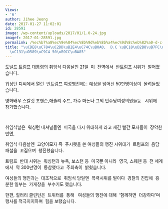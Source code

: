 ```yaml
---
Views:
- '6'
author: Jihee Jeong
date: 2017-01-27 11:02:01
id: 28591
image: /wp-content/uploads/2017/01/1.0-24.jpg
imagef: 2017-01-28591.jpg
permalink: /%ec%b7%a8%ec%9e%84%ec%8b%9d%eb%8b%a4%ec%9d%8c%eb%82%a0-d-c-%eb%b0%98%ed%8a%b8%eb%9f%bc%ed%94%84-%ec%97%ac%ec%84%b1%ed%96%89%ec%a7%84-50%eb%a7%8c%eb%aa%85/
title: "\uCDE8\uC784\uC2DD\uB2E4\uC74C\uB0A0,  D.C \uBC18\uD2B8\uB7FC\uD504 \uC5EC\
  \uC131\uD589\uC9C4 50\uB9CC\uBA85"
---
```


도널드 트럼프 대통령의 취임식 다음날인 21일  미  전역에서  반트럼프 시위가  벌어졌습니다.

워싱턴 디씨에서 열린  반트럼프 여성행진에는 예상을 넘어선 50만명이상이  몰려들었습니다.

영화배우 스칼릿 조핸슨,애슐리 주드, 가수 마돈나 그외 민주당여성의원들등   시위에  참가했습니다.

&nbsp;

취임식날은  워싱턴 내셔널몰엔  미국을 다시 위대하게 라고 새긴 빨간 모자들이  장악한 반면,

취임식 다음날엔  고양이모자 즉  푸시햇을 쓴 여성들의 행진 시위대가  트럼프의  음담패설을  꼬집으며  행진했습니다.

트럼프  반대 시위는  워싱턴과 뉴욕, 보스턴 등  미국뿐 아니라  영국, 스웨덴 등  전 세계에서  약 300만명이  동참했다고  주최측이  밝혔습니다.

여성들의 행진과는  대조적으로  취임식 당일엔  폭력시위를 벌이다  경찰의 진압에  흥분한 일부는  가게창을  부수기도 했습니다.

한편, 힐러리 클린턴은  트위터를  통해   여성들의 행진에 대해  ‘함께하면  더강하다’며 행사를 적극지지하며  힘을 보탰습니다.

&nbsp;